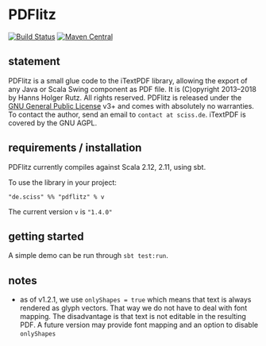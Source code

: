 # PDFlitz

[![Build Status](https://travis-ci.org/Sciss/PDFlitz.svg?branch=master)](https://travis-ci.org/Sciss/PDFlitz)
[![Maven Central](https://maven-badges.herokuapp.com/maven-central/de.sciss/pdflitz_2.11/badge.svg)](https://maven-badges.herokuapp.com/maven-central/de.sciss/pdflitz_2.11)

## statement

PDFlitz is a small glue code to the iTextPDF library, allowing the export of any Java or Scala Swing component as PDF file. It is (C)opyright 2013&ndash;2018 by Hanns Holger Rutz. All rights reserved. PDFlitz is released under the [GNU General Public License](https://raw.github.com/Sciss/ScalaAudioFile/master/LICENSE) v3+ and comes with absolutely no warranties. To contact the author, send an email to `contact at sciss.de`. iTextPDF is covered by the GNU AGPL.

## requirements / installation

PDFlitz currently compiles against Scala 2.12, 2.11, using sbt.

To use the library in your project:

    "de.sciss" %% "pdflitz" % v

The current version `v` is `"1.4.0"`

## getting started

A simple demo can be run through `sbt test:run`.

## notes

- as of v1.2.1, we use `onlyShapes = true` which means that text is always rendered as glyph vectors. That way we do not have to deal with font mapping. The disadvantage is that text is not editable in the resulting PDF. A future version may provide font mapping and an option to disable `onlyShapes`
